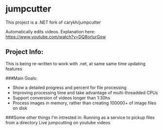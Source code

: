


# jumpcutter
This project is a .NET fork of carykh/jumpcutter

Automatically edits videos. Explanation here: https://www.youtube.com/watch?v=DQ8orIurGxw

## Project Info:
This is being re-written to work with .net, at same same time updating features

###Main Goals:
* Show a detailed progress and percent for file processing
* Improving processing time and take advantage of multi-threadded CPUs
* Support conversion of videos longer than 1:30hs
* Process images in memory, rather than creating 100000+ of image files on disk

###Some other things I'm intrested in:
Running as a service to pickup files from a directory
Live jumpcutting on youtube videos
